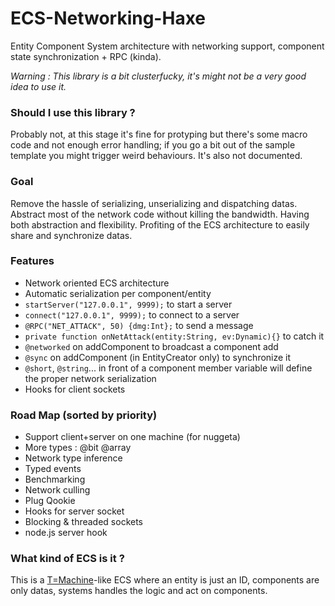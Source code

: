 ECS-Networking-Haxe
===================

Entity Component System architecture with networking support, component state synchronization + RPC (kinda).

*Warning : This library is a bit clusterfucky, it's might not be a very good idea to use it.*

### Should I use this library ?
Probably not, at this stage it's fine for protyping but there's some macro code and not enough error handling; if you go a bit out of the sample template you might trigger weird behaviours. It's also not documented.

### Goal
Remove the hassle of serializing, unserializing and dispatching datas. Abstract most of the network code without killing the bandwidth. Having both abstraction and flexibility. Profiting of the ECS architecture to easily share and synchronize datas.

### Features
* Network oriented ECS architecture
* Automatic serialization per component/entity
* `startServer("127.0.0.1", 9999);` to start a server
* `connect("127.0.0.1", 9999);` to connect to a server
* `@RPC("NET_ATTACK", 50) {dmg:Int};` to send a message
* `private function onNetAttack(entity:String, ev:Dynamic){}` to catch it
* `@networked` on addComponent to broadcast a component add
* `@sync` on addComponent (in EntityCreator only) to synchronize it
* `@short`, `@string`... in front of a component member variable will define the proper network serialization
* Hooks for client sockets


### Road Map (sorted by priority)
* Support client+server on one machine (for nuggeta)
* More types : @bit @array
* Network type inference
* Typed events
* Benchmarking
* Network culling
* Plug Qookie
* Hooks for server socket
* Blocking & threaded sockets
* node.js server hook

### What kind of ECS is it ?
This is a [T=Machine](http://t-machine.org/index.php/2007/09/03/entity-systems-are-the-future-of-mmog-development-part-1/)-like ECS where an entity is just an ID, components are only datas, systems handles the logic and act on components.
